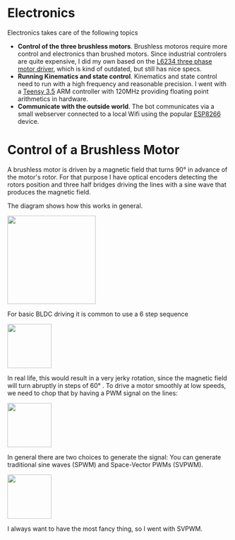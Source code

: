 
# Electronics

Electronics takes care of the following topics

* <b>Control of the three brushless motors</b>. Brushless motoros require more control and electronics than brushed motors. Since industrial controlers are quite expensive, I did my own based on the [L6234 three phase motor driver](https://www.google.com/url?sa=t&rct=j&q=&esrc=s&source=web&cd=1&cad=rja&uact=8&ved=2ahUKEwjyubq8yJneAhWQ6qQKHc-_DH4QFjAAegQICRAC&url=https%3A%2F%2Fwww.st.com%2Fresource%2Fen%2Fapplication_note%2Fcd00004062.pdf&usg=AOvVaw3LNxqsRuPNezNOGpHoja4f), which is kind of outdated, but still has nice specs.
* <b>Running Kinematics and state control</b>. Kinematics and state control need to run with a high frequency and reasonable precision. I went with a [Teensy 3.5](https://www.pjrc.com/store/teensy35.html) ARM controller with 120MHz providing floating point arithmetics in hardware.
* <b>Communicate with the outside world</b>. The bot communicates via a small webserver connected to a local Wifi using the popular [ESP8266](https://www.seeedstudio.com/NodeMCU-v2-Lua-based-ESP8266-development-kit-p-2415.html) device.

# Control of a Brushless Motor


A brushless motor is driven by a magnetic field that turns 90° in advance of the motor's rotor. For that purpose I have optical encoders detecting the rotors position and three half bridges driving the lines with a sine wave that produces the magnetic field. 

The diagram shows how this works in general.

<img width="200" src="https://raw.githubusercontent.com/jochenalt/Ondine/master/docs/images/electronics/bldc motor animation.gif"/>

For basic BLDC driving it is common to use a 6 step sequence

<img width="100" src="https://raw.githubusercontent.com/jochenalt/Ondine/master/docs/images/electronics/BLDC 6 step sequence.png"/>

In real life, this would result in a very jerky rotation, since the magnetic field will turn abruptly in steps of 60° .
To drive a motor smoothly at low speeds, we need to chop that by having a PWM signal on the lines:

<img width="100" src="https://raw.githubusercontent.com/jochenalt/Ondine/master/docs/images/electronics/SPWM.png"/>

In general there are two choices to generate the signal: You can generate traditional sine waves (SPWM) and Space-Vector PWMs (SVPWM).

<img width="100" src="https://raw.githubusercontent.com/jochenalt/Ondine/master/docs/images/electronics/SPWM vs SVPWM.png"/>

I always want to have the most fancy thing, so I went with SVPWM.

